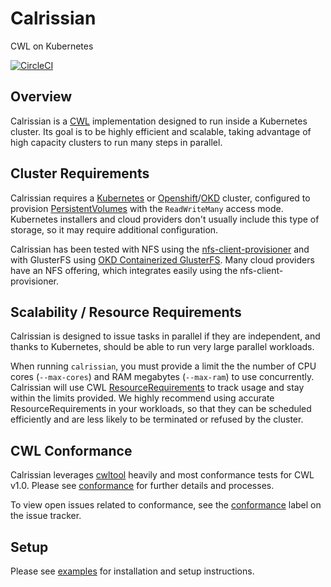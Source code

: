 # Calrissian

CWL on Kubernetes

[![CircleCI](https://circleci.com/gh/Duke-GCB/calrissian.svg?style=svg)](https://circleci.com/gh/Duke-GCB/calrissian)

## Overview

Calrissian is a [CWL](https://www.commonwl.org) implementation designed to run inside a Kubernetes cluster. Its goal is to be highly efficient and scalable, taking advantage of high capacity clusters to run many steps in parallel.

## Cluster Requirements

Calrissian requires a [Kubernetes](https://kubernetes.io) or [Openshift](https://www.openshift.com)/[OKD](https://www.okd.io) cluster, configured to provision [PersistentVolumes](https://kubernetes.io/docs/concepts/storage/persistent-volumes/) with the `ReadWriteMany` access mode. Kubernetes installers and cloud providers don't usually include this type of storage, so it may require additional configuration.

Calrissian has been tested with NFS using the [nfs-client-provisioner](https://github.com/kubernetes-incubator/external-storage/tree/master/nfs-client) and with GlusterFS using [OKD Containerized GlusterFS](https://docs.okd.io/3.11/install_config/persistent_storage/persistent_storage_glusterfs.html). Many cloud providers have an NFS offering, which integrates easily using the nfs-client-provisioner.

## Scalability / Resource Requirements

Calrissian is designed to issue tasks in parallel if they are independent, and thanks to Kubernetes, should be able to run very large parallel workloads.

When running `calrissian`, you must provide a limit the the number of CPU cores (`--max-cores`) and RAM megabytes (`--max-ram`) to use concurrently. Calrissian will use CWL [ResourceRequirements](https://www.commonwl.org/v1.0/CommandLineTool.html#ResourceRequirement) to track usage and stay within the limits provided. We highly recommend using accurate ResourceRequirements in your workloads, so that they can be scheduled efficiently and are less likely to be terminated or refused by the cluster.

## CWL Conformance

Calrissian leverages [cwltool](https://github.com/common-workflow-language/cwltool) heavily and most conformance tests for CWL v1.0. Please see [conformance](conformance) for further details and processes.

To view open issues related to conformance, see the [conformance](https://github.com/Duke-GCB/calrissian/issues?q=is%3Aopen+is%3Aissue+label%3Aconformance) label on the issue tracker.

## Setup

Please see [examples](examples) for installation and setup instructions.
